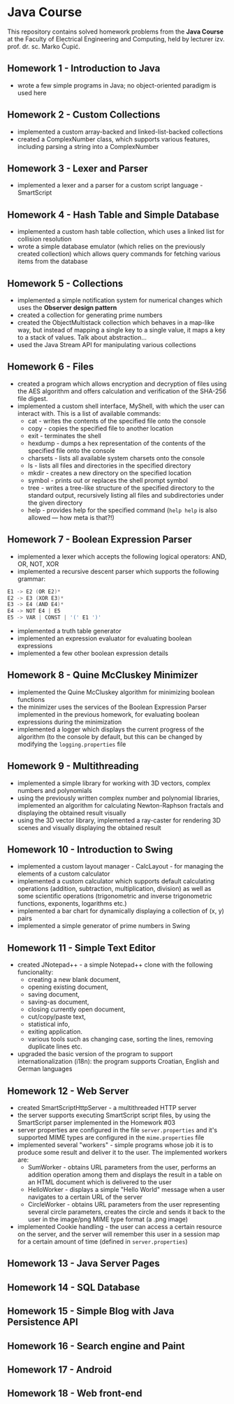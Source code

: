 # Java Course
This repository contains solved homework problems from the **Java Course** at the Faculty of Electrical Engineering and Computing, held by lecturer izv. prof. dr. sc. Marko Čupić.

## Homework 1 - Introduction to Java
* wrote a few simple programs in Java; no object-oriented paradigm is used here

## Homework 2 - Custom Collections
* implemented a custom array-backed and linked-list-backed collections
* created a ComplexNumber class, which supports various features, including parsing a string into a ComplexNumber

## Homework 3 - Lexer and Parser
* implemented a lexer and a parser for a custom script language - SmartScript

## Homework 4 - Hash Table and Simple Database
* implemented a custom hash table collection, which uses a linked list for collision resolution
* wrote a simple database emulator (which relies on the previously created collection) which allows query commands for fetching various items from the database

## Homework 5 - Collections
* implemented a simple notification system for numerical changes which uses the **Observer design pattern**
* created a collection for generating prime numbers
* created the ObjectMultistack collection which behaves in a map-like way, but instead of mapping a single key to a single value, it maps a key to a stack of values. Talk about abstraction...
* used the Java Stream API for manipulating various collections

## Homework 6 - Files
* created a program which allows encryption and decryption of files using the AES algorithm and offers calculation and verification of the SHA-256 file digest.
* implemented a custom shell interface, MyShell, with which the user can interact with. This is a list of available commands:
  * cat - writes the contents of the specified file onto the console
  * copy - copies the specified file to another location
  * exit - terminates the shell
  * hexdump - dumps a hex representation of the contents of the specified file onto the console
  * charsets - lists all available system charsets onto the console
  * ls - lists all files and directories in the specified directory
  * mkdir - creates a new directory on the specified location
  * symbol - prints out or replaces the shell prompt symbol
  * tree - writes a tree-like structure of the specified directory to the standard output, recursively listing all files and subdirectories under the given directory
  * help - provides help for the specified command (```help help``` is also allowed — how meta is that?!)

## Homework 7 - Boolean Expression Parser
* implemented a lexer which accepts the following logical operators: AND, OR, NOT, XOR
* implemented a recursive descent parser which supports the following grammar:
```S  -> E1
E1 -> E2 (OR E2)*
E2 -> E3 (XOR E3)*
E3 -> E4 (AND E4)*
E4 -> NOT E4 | E5
E5 -> VAR | CONST | '(' E1 ')'
```
* implemented a truth table generator
* implemented an expression evaluator for evaluating boolean expressions
* implemented a few other boolean expression details

## Homework 8 - Quine McCluskey Minimizer
* implemented the Quine McCluskey algorithm for minimizing boolean functions
* the minimizer uses the services of the Boolean Expression Parser implemented in the previous homework, for evaluating boolean expressions during the minimization
* implemented a logger which displays the current progress of the algorithm (to the console by default, but this can be changed by modifying the ```logging.properties``` file

## Homework 9 - Multithreading
* implemented a simple library for working with 3D vectors, complex numbers and polynomials
* using the previously written complex number and polynomial libraries, implemented an algorithm for calculating Newton-Raphson fractals and displaying the obtained result visually
* using the 3D vector library, implemented a ray-caster for rendering 3D scenes and visually displaying the obtained result

## Homework 10 - Introduction to Swing
* implemented a custom layout manager - CalcLayout - for managing the elements of a custom calculator
* implemented a custom calculator which supports default calculating operations (addition, subtraction, multiplication, division) as well as some scientific operations (trigonometric and inverse trigonometric functions, exponents, logarithms etc.)
* implemented a bar chart for dynamically displaying a collection of (x, y) pairs
* implemented a simple generator of prime numbers in Swing

## Homework 11 - Simple Text Editor
* created JNotepad++ - a simple Notepad++ clone with the following funcionality:
  * creating a new blank document,
  * opening existing document,
  * saving document,
  * saving-as document,
  * closing currently open document,
  * cut/copy/paste text,
  * statistical info,
  * exiting application.
  * various tools such as changing case, sorting the lines, removing duplicate lines etc.
* upgraded the basic version of the program to support internationalization (i18n): the program supports Croatian, English and German languages

## Homework 12 - Web Server
* created SmartScriptHttpServer - a multithreaded HTTP server
* the server supports executing SmartScript script files, by using the SmartScript parser implemented in the Homework #03
* server properties are configured in the file ```server.properties``` and it's supported MIME types are configured in the ```mime.properties``` file
* implemented several "workers" - simple programs whose job it is to produce some result and deliver it to the user. The implemented workers are:
  * SumWorker - obtains URL parameters from the user, performs an addition operation among them and displays the result in a table on an HTML document which is delivered to the user
  * HelloWorker - displays a simple "Hello World" message when a user navigates to a certain URL of the server
  * CircleWorker - obtains URL parameters from the user representing several circle parameters, creates the circle and sends it back to the user in the image/png MIME type format (a .png image)
* implemented Cookie handling - the user can access a certain resource on the server, and the server will remember this user in a session map for a certain amount of time (defined in ```server.properties```)

## Homework 13 - Java Server Pages

## Homework 14 - SQL Database

## Homework 15 - Simple Blog with Java Persistence API

## Homework 16 - Search engine and Paint

## Homework 17 - Android

## Homework 18 - Web front-end
